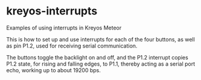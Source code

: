 # kreyos-interrupts
Examples of using interrupts in Kreyos Meteor

This is how to set up and use interrupts for each of the four buttons,
as well as pin P1.2, used for receiving serial communication.

The buttons toggle the backlight on and off, and the P1.2 interrupt
copies P1.2 state, for rising and falling edges, to P1.1, thereby
acting as a serial port echo, working up to about 19200 bps.
